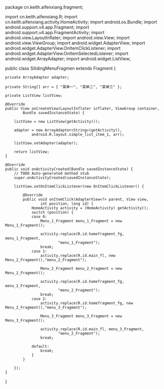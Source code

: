 package cn.keith.aifenxiang.fragment;

import cn.keith.aifenxiang.R;
import cn.keith.aifenxiang.activity.HomeActivity;
import android.os.Bundle;
import android.support.v4.app.Fragment;
import android.support.v4.app.FragmentActivity;
import android.view.LayoutInflater;
import android.view.View;
import android.view.ViewGroup;
import android.widget.AdapterView;
import android.widget.AdapterView.OnItemClickListener;
import android.widget.AdapterView.OnItemSelectedListener;
import android.widget.ArrayAdapter;
import android.widget.ListView;

public class SilidingMenuFragmen extends Fragment {

	private ArrayAdapter adapter;

	private String[] arr = { "菜单一", "菜单二", "菜单三" };

	private ListView listView;

	@Override
	public View onCreateView(LayoutInflater inflater, ViewGroup container,
			Bundle savedInstanceState) {

		listView = new ListView(getActivity());

		adapter = new ArrayAdapter<String>(getActivity(),
				android.R.layout.simple_list_item_1, arr);

		listView.setAdapter(adapter);

		return listView;
	}

	@Override
	public void onActivityCreated(Bundle savedInstanceState) {
		// TODO Auto-generated method stub
		super.onActivityCreated(savedInstanceState);

		listView.setOnItemClickListener(new OnItemClickListener() {

			@Override
			public void onItemClick(AdapterView<?> parent, View view,
					int position, long id) {
				HomeActivity activity = (HomeActivity) getActivity();
				switch (position) {
				case 0:
					Menu_1_Fragment menu_1_Fragment = new Menu_1_Fragment();

					activity.replace(R.id.homefragment_fg, menu_1_Fragment,
							"menu_1_Fragment");
					break;
				case 1:
					activity.replace(R.id.main_fl, new Menu_2_Fragment(),"menu_2_Fragment");

					Menu_2_Fragment menu_2_Fragment = new Menu_2_Fragment();

					activity.replace(R.id.homefragment_fg, menu_2_Fragment,
							"menu_2_Fragment");
					break;
				case 2:
					activity.replace(R.id.homefragment_fg, new Menu_2_Fragment(),"menu_3_Fragment");

					Menu_3_Fragment menu_3_Fragment = new Menu_3_Fragment();

					activity.replace(R.id.main_fl, menu_3_Fragment,
							"menu_2_Fragment");
					break;

				default:
					break;
				}
			}

		});
	}

}
